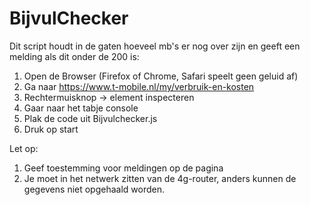 # BijvulChecker
Dit script houdt in de gaten hoeveel mb's er nog over zijn en geeft een melding als dit onder de 200 is:

1. Open de Browser (Firefox of Chrome, Safari speelt geen geluid af)
2. Ga naar https://www.t-mobile.nl/my/verbruik-en-kosten
3. Rechtermuisknop -> element inspecteren
4. Gaar naar het tabje console
5. Plak de code uit Bijvulchecker.js
6. Druk op start

Let op:
1. Geef toestemming voor meldingen op de pagina
2. Je moet in het netwerk zitten van de 4g-router, anders kunnen de gegevens niet opgehaald worden.
